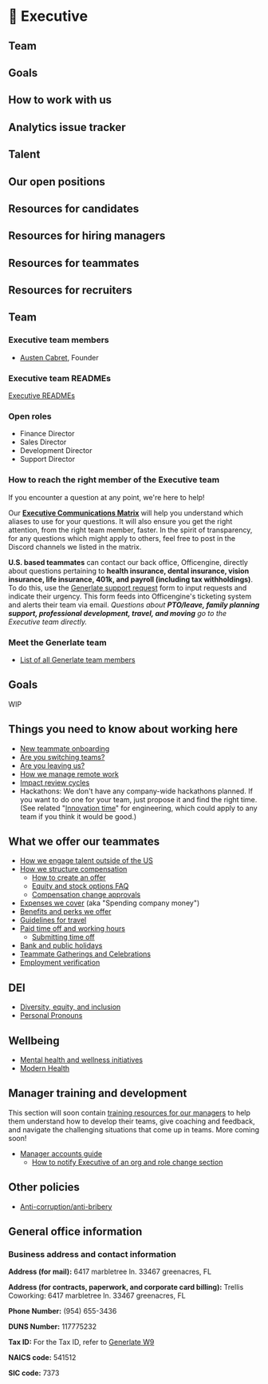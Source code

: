 # 💼 Executive

## Team

## Goals

## How to work with us

## Analytics issue tracker

## Talent

## Our open positions

## Resources for candidates

## Resources for hiring managers

## Resources for teammates

## Resources for recruiters

## Team

### Executive team members

-   [Austen Cabret](../company/team/index.md#austen-cabre-he-him), Founder

### Executive team READMEs

[Executive READMEs](executive-bios.md) <!-- missing link -->

### Open roles

-   Finance Director
-   Sales Director
-   Development Director
-   Support Director

### How to reach the right member of the Executive team

If you encounter a question at any point, we're here to help!

Our **[Executive Communications Matrix](https://docs.google.com/spreadsheets/d/1JItBWbfKV9lr-LAmE19I0JMvu3Cvh0AdrEHDv-r1E2w/edit#gid=0)** <!-- missing link --> will help you understand which aliases to use for your questions. It will also ensure you get the right attention, from the right team member, faster. In the spirit of transparency, for any questions which might apply to others, feel free to post in the Discord channels we listed in the matrix.

**U.S. based teammates** can contact our back office, Officengine, <!-- replace or delete officengine --> directly about questions pertaining to **health insurance, dental insurance, vision insurance, life insurance, 401k, and payroll (including tax withholdings)**. To do this, use the [Generlate support request](https://docs.google.com/forms/d/e/1FAIpQLSecCNJDd8r26WxjOK0AHIGEV1gfzN_tRdYnXr2heIejLN-BUg/viewform) <!-- this references sourcegraph --> form to input requests and indicate their urgency. This form feeds into Officengine's ticketing system and alerts their team via email. _Questions about **PTO/leave, family planning support, professional development, travel, and moving** go to the Executive team directly._

### Meet the Generlate team

-   [List of all Generlate team members](../company/team/index.md)

## Goals

WIP

## Things you need to know about working here

-   [New teammate onboarding](onboarding/index.md) <!-- missing link -->
-   [Are you switching teams?](switching-teams.md)<!-- missing link -->
-   [Are you leaving us?](leaving.md)<!-- missing link -->
-   [How we manage remote work](../company/remote/index.md)
-   [Impact review cycles](impact-reviews.md)<!-- missing link -->
-   Hackathons: We don't have any company-wide hackathons planned. If you want to do one for your team, just propose it and find the right time. (See related "[Innovation time](../engineering/index.md#innovation-time)" <!-- missing link --> for engineering, which could apply to any team if you think it would be good.)

## What we offer our teammates

-   [How we engage talent outside of the US](how-we-engage-talent-outside-the-us/index.md) <!-- missing link -->
-   [How we structure compensation](compensation/index.md) <!-- missing link -->
    -   [How to create an offer](compensation/offers.md) <!-- missing link -->
    -   [Equity and stock options FAQ](compensation/equity-faq.md) <!-- missing link -->
    -   [Compensation change approvals](compensation/compensation-change-approvals.md) <!-- missing link -->
-   [Expenses we cover](../finance/spending-company-money.md) (aka "Spending company money") <!-- missing link -->
-   [Benefits and perks we offer](benefits-and-perks.md) <!-- missing link -->
-   [Guidelines for travel](travel.md) <!-- missing link -->
-   [Paid time off and working hours](paid-time-off-and-working-hours.md) <!-- missing link -->
    -   [Submitting time off](submitting-time-off.md) <!-- missing link -->
-   [Bank and public holidays](holidays.md) <!-- missing link -->
-   [Teammate Gatherings and Celebrations](celebrate.md) <!-- missing link -->
-   [Employment verification](employment_verification.md) <!-- missing link -->

## DEI

-   [Diversity, equity, and inclusion](../communication/dei.md) <!-- missing link -->
-   [Personal Pronouns](personal-pronouns.md) <!-- missing link -->

## Wellbeing

-   [Mental health and wellness initiatives](mental-health.md) <!-- missing link -->
-   [Modern Health](modern-health.md) <!-- missing link -->

## Manager training and development

This section will soon contain [training resources for our managers](https://handbook.generlate.com/company/goals/2022_q3#executive) <!-- missing link --> to help them understand how to develop their teams, give coaching and feedback, and navigate the challenging situations that come up in teams. More coming soon!

-   [Manager accounts guide](manager-guide.md) <!-- missing link -->
    -   [How to notify Executive of an org and role change section](manager-guide.md##how-to-notify-executive-of-an-org-and-role-change) <!-- missing link -->

## Other policies

-   [Anti-corruption/anti-bribery](anti-corruption.md) <!-- missing link -->

## General office information

### Business address and contact information

**Address (for mail):** 6417 marbletree ln. 33467 greenacres, FL

**Address (for contracts, paperwork, and corporate card billing):** Trellis Coworking: 6417 marbletree ln. 33467 greenacres, FL

**Phone Number:** (954) 655-3436

**DUNS Number:** 117775232

**Tax ID:** For the Tax ID, refer to [Generlate W9](https://drive.google.com/file/d/1sxASpL9AmPiUgMx2qE-yXLtwTlfHGyBW/) <!-- missing link -->

**NAICS code:** 541512

**SIC code:** 7373
